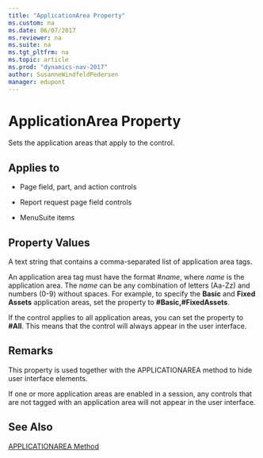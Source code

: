 ```yaml
---
title: "ApplicationArea Property"
ms.custom: na
ms.date: 06/07/2017
ms.reviewer: na
ms.suite: na
ms.tgt_pltfrm: na
ms.topic: article
ms.prod: "dynamics-nav-2017"
author: SusanneWindfeldPedersen
manager: edupont
---
```

# ApplicationArea Property
Sets the application areas that apply to the control.  
  
## Applies to  
  
-   Page field, part, and action controls 
  
-   Report request page field controls  
  
-   MenuSuite items  
  
## Property Values  
 A text string that contains a comma-separated list of application area tags.  
  
 An application area tag must have the format #*name*, where *name* is the application area. The *name* can be any combination of letters (Aa-Zz) and numbers (0-9) without spaces. For example, to specify the **Basic** and **Fixed Assets** application areas, set the property to **\#Basic,\#FixedAssets**.  
  
 If the control applies to all application areas, you can set the property to **#All**. This means that the control will always appear in the user interface.  
  
## Remarks  
 This property is used together with the APPLICATIONAREA method to hide user interface elements.  
  
 If one or more application areas are enabled in a session, any controls that are not tagged with an application area will not appear in the user interface.  
   
## See Also  
 [APPLICATIONAREA Method](devenv-applicationarea-method.md)
